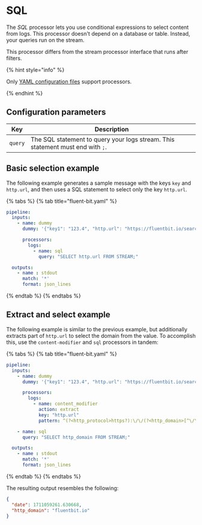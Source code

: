 # SQL

The _SQL_ processor lets you use conditional expressions to select content from logs. This processor doesn't depend on a database or table. Instead, your queries run on the stream.

This processor differs from the stream processor interface that runs after filters.

{% hint style="info" %}

Only [YAML configuration files](../../administration/configuring-fluent-bit/yaml.md) support processors.

{% endhint %}

## Configuration parameters

| Key | Description |
| --- | ----------- |
| `query` | The SQL statement to query your logs stream. This statement must end with `;`. |

## Basic selection example

The following example generates a sample message with the keys `key` and `http.url`, and then uses a SQL statement to select only the key `http.url`.

{% tabs %}
{% tab title="fluent-bit.yaml" %}

```yaml
pipeline:
  inputs:
    - name: dummy
      dummy: '{"key1": "123.4", "http.url": "https://fluentbit.io/search?q=docs"}'

      processors:
        logs:
          - name: sql
            query: "SELECT http.url FROM STREAM;"

  outputs:
    - name : stdout
      match: '*'
      format: json_lines
```

{% endtab %}
{% endtabs %}

## Extract and select example

The following example is similar to the previous example, but additionally extracts part of `http.url` to select the domain from the value. To accomplish this, use the `content-modifier` and `sql` processors in tandem:

{% tabs %}
{% tab title="fluent-bit.yaml" %}

```yaml
pipeline:
  inputs:
    - name: dummy
      dummy: '{"key1": "123.4", "http.url": "https://fluentbit.io/search?q=docs"}'

      processors:
        logs:
          - name: content_modifier
            action: extract
            key: "http.url"
            pattern: ^(?<http_protocol>https?):\/\/(?<http_domain>[^\/\?]+)(?<http_path>\/[^?]*)?(?:\?(?<http_query_params>.*))?

    - name: sql
      query: "SELECT http_domain FROM STREAM;"

  outputs:
    - name : stdout
      match: '*'
      format: json_lines
```

{% endtab %}
{% endtabs %}

The resulting output resembles the following:

```json
{
  "date": 1711059261.630668,
  "http_domain": "fluentbit.io"
}
```
